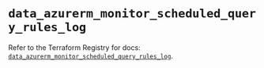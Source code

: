 # `data_azurerm_monitor_scheduled_query_rules_log`

Refer to the Terraform Registry for docs: [`data_azurerm_monitor_scheduled_query_rules_log`](https://registry.terraform.io/providers/hashicorp/azurerm/4.21.0/docs/data-sources/monitor_scheduled_query_rules_log).
